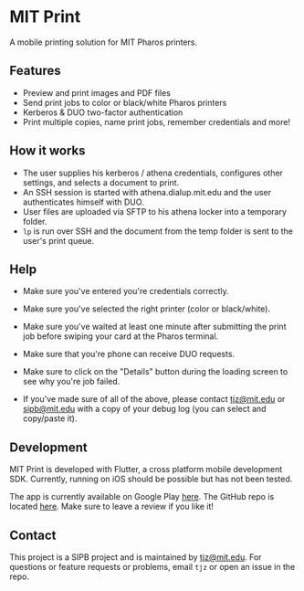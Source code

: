 # MIT Print

A mobile printing solution for MIT Pharos printers. 

## Features

- Preview and print images and PDF files
- Send print jobs to color or black/white Pharos printers
- Kerberos & DUO two-factor authentication
- Print multiple copies, name print jobs, remember credentials and more!

## How it works

- The user supplies his kerberos / athena credentials, configures other settings, and selects a document to print. 
- An SSH session is started with athena.dialup.mit.edu and the user authenticates himself with DUO.
- User files are uploaded via SFTP to his athena locker into a temporary folder.
- `lp` is run over SSH and the document from the temp folder is sent to the user's print queue.

## Help

- Make sure you've entered you're credentials correctly.
- Make sure you've selected the right printer (color or black/white).
- Make sure you've waited at least one minute after submitting the print job before swiping your card at the Pharos terminal.
- Make sure that you're phone can receive DUO requests.
- Make sure to click on the "Details" button during the loading screen to see why you're job failed.

- If you've made sure of all of the above, please contact <tjz@mit.edu> or <sipb@mit.edu> with a copy of your debug log (you can select and copy/paste it).

## Development
MIT Print is developed with Flutter, a cross platform mobile development SDK. Currently, running on iOS should be possible but has not been tested.

The app is currently available on Google Play [here](https://play.google.com/store/apps/details?id=com.tzgames.mitprint). The GitHub repo is located [here](https://github.com/travisjayday/mitprint). Make sure to leave a review if you like it!

## Contact
This project is a SIPB project and is maintained by <tjz@mit.edu>. For questions or feature requests or problems, email `tjz` or open an issue in the repo.
